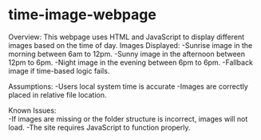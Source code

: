 # time-image-webpage

Overview: 
  This webpage uses HTML and JavaScript to display different images based on the time of day. 
Images Displayed: 
  -Sunrise image in the morning between 6am to 12pm. 
  -Sunny image in the afternoon between 12pm to 6pm. 
  -Night image in the evening between 6pm to 6pm. 
  -Fallback image if time-based logic fails. 

Assumptions:
  -Users local system time is accurate
  -Images are correctly placed in relative file location. 

Known Issues:  
  -If images are missing or the folder structure is incorrect, images will not load. 
  -The site requires JavaScript to function properly.
